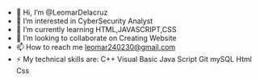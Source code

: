 - 👋 Hi, I’m @LeomarDelacruz
- 👀 I’m interested in CyberSecurity Analyst
- 🌱 I’m currently learning HTML,JAVASCRIPT,CSS
- 💞️ I’m looking to collaborate on Creating Website
- 📫 How to reach me leomar240230@gmail.com
- ⚡ My technical skills are:
C++
Visual Basic
Java Script
Git
mySQL
Html
Css
<!---
LeomarDelacruz/LeomarDelacruz is a ✨ special ✨ repository because its `README.md` (this file) appears on your GitHub profile.
You can click the Preview link to take a look at your changes.
--->
